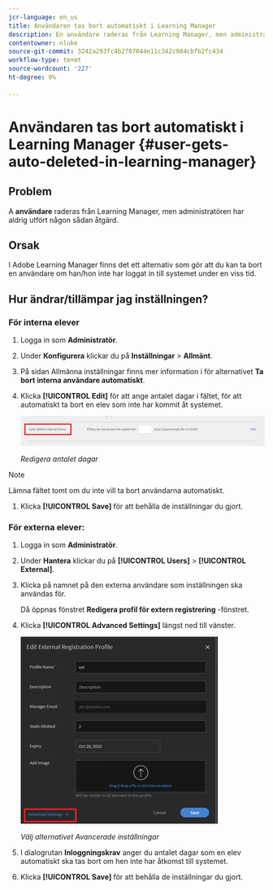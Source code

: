 ```yaml
---
jcr-language: en_us
title: Användaren tas bort automatiskt i Learning Manager
description: En användare raderas från Learning Manager, men administratören har aldrig utfört någon sådan åtgärd.
contentowner: nluke
source-git-commit: 3242a293fc4b2707044e11c342c984cbfb2fc434
workflow-type: tm+mt
source-wordcount: '227'
ht-degree: 0%

---
```




# Användaren tas bort automatiskt i Learning Manager {#user-gets-auto-deleted-in-learning-manager}

## Problem

A **användare** raderas från Learning Manager, men administratören har aldrig utfört någon sådan åtgärd.

## Orsak

I Adobe Learning Manager finns det ett alternativ som gör att du kan ta bort en användare om han/hon inte har loggat in till systemet under en viss tid.

## Hur ändrar/tillämpar jag inställningen?

### För interna elever

1. Logga in som **Administratör**.
1. Under **Konfigurera** klickar du på **Inställningar** > **Allmänt**.
1. På sidan Allmänna inställningar finns mer information i för alternativet **Ta bort interna användare automatiskt**.
1. Klicka **[!UICONTROL Edit]** för att ange antalet dagar i fältet, för att automatiskt ta bort en elev som inte har kommit åt systemet.

   ![](assets/cp-autodelete-internal.png)

   *Redigera antalet dagar*

>[!NOTE]
>
>   Lämna fältet tomt om du inte vill ta bort användarna automatiskt.


1. Klicka **[!UICONTROL Save]** för att behålla de inställningar du gjort.

### För externa elever:

1. Logga in som **Administratör**.
1. Under **Hantera** klickar du på **[!UICONTROL Users]** > **[!UICONTROL External]**.
1. Klicka på namnet på den externa användare som inställningen ska användas för.

   Då öppnas fönstret **Redigera profil för extern registrering** -fönstret.

1. Klicka **[!UICONTROL Advanced Settings]** längst ned till vänster.

   ![](assets/cp-autodelete-external.png)

   *Välj alternativet Avancerade inställningar*

1. I dialogrutan **Inloggningskrav** anger du antalet dagar som en elev automatiskt ska tas bort om hen inte har åtkomst till systemet.
1. Klicka **[!UICONTROL Save]** för att behålla de inställningar du gjort.
